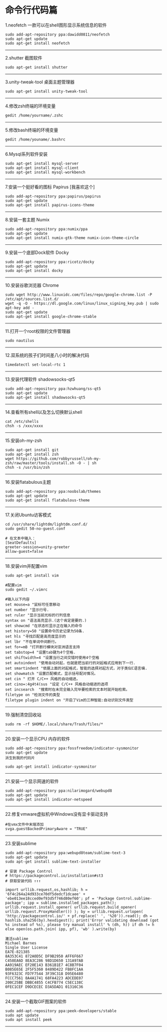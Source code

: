 # 命令行代码篇

1.neofetch 一款可以在shell图形显示系统信息的软件

    sudo add-apt-repository ppa:dawidd0811/neofetch
    sudo apt-get update
    sudo apt-get install neofetch

---

2.shutter 截图软件

    sudo apt-get install shutter

---

3.unity-tweak-tool 桌面主题管理器

    sudo apt-get install unity-tweak-tool

---

4.修改zsh终端的环境变量

    gedit /home/yourname/.zshc

---

5.修改bash终端的环境变量

    gedit /home/youname/.bashrc

---

6.Mysql系列软件安装

    sudo apt-get install mysql-server
    sudo apt-get install mysql-client
    sudo apt-get install mysql-workbench

---

7.安装一个挺好看的图标 Papirus [我喜欢这个]

    sudo add-apt-repository ppa:papirus/papirus
    sudo apt-get update
    sudo apt-get install papirus-icons-theme

---

8.安装一套主题 Numix

    sudo add-apt-repository ppa:numix/ppa
    sudo apt-get update
    sudo apt-get install numix-gtk-theme numix-icon-theme-circle

---

9.安装一个底部Dock软件 Docky

    sudo add-apt-repository ppa:ricotz/docky
    sudo apt-get update
    sudo apt-get install docky

---

10.安装谷歌浏览器 Chrome

    sudo wget http://www.linuxidc.com/files/repo/google-chrome.list -P /etc/apt/sources.list.d/
    wget -q -O - https://dl.google.com/linux/linux_signing_key.pub | sudo apt-key add -
    sudo apt-get update
    sudo apt-get install google-chrome-stable

---

11.打开一个root权限的文件管理器

    sudo nautilus

---

12.双系统的孩子们时间差八小时的解决代码

    timedatectl set-local-rtc 1

---

13.安装代理软件 shadowsocks-qt5

    sudo add-apt-repository ppa:hzwhuang/ss-qt5
    sudo apt-get update
    sudo apt-get install shadowsocks-qt5

---

14.查看所有shell以及怎么切换默认shell

    cat /etc/shells
    chsh -s /xxx/xxxx

---

15.安装oh-my-zsh

    sudo apt-get install git
    sudo apt-get install zsh
    wget https://github.com/robbyrussell/oh-my-zsh/raw/master/tools/install.sh -O - | sh
    chsh -s /usr/bin/zsh

---

16.安装flatabulous主题

    sudo add-apt-repository ppa:noobslab/themes
    sudo apt-get update
    sudo apt-get install flatabulous-theme

---

17.关闭Ubuntu访客模式

    cd /usr/share/lightdm/lightdm.conf.d/
    sudo gedit 50-no-guest.conf

    # 在文本中输入：
    [SeatDefaults]
    greeter-session=unity-greeter
    allow-guest=false

---

18.安装vim并配置vim

    sudo apt-get install vim

    #配置vim
    sudo gedit ~/.vimrc

    #输入以下内容
    set mouse=a "鼠标可任意移动
    set number "显示行号.
    set ruler "显示当前光标的行列信息
    syntax on "语法高亮显示.(这个肯定是要的.)
    set showcmd "在状态栏显示正在输入的命令
    set history=50 "设置命令历史记录为50条.
    set hls "寻找匹配是高亮度显示的
    set lbr "不在单词中间断行。
    set fo+=mB "打开断行模块对亚洲语言支持
    set tabstop=4 "设置tab键为4个空格.
    set shiftwidth=4 "设置当行之间交错时使用4个空格
    set autoindent "使用自动对起，也就是把当前行的对起格式应用到下一行.
    set smartindent "依据上面的对起格式，智能的选择对起方式，对于类似C语言编.
    set showmatch "设置匹配模式，显示括号配对情况。
    set cin " 打开 C/C++ 风格的自动缩进。
    set cino=:4g4t4(sus "设定 C/C++ 风格自动缩进的选项
    set incsearch  "搜索时在未完全输入完毕要检索的文本时就开始检索。
    filetype on "检测文件的类型
    filetype plugin indent on "开启了Vim的三种智能:自动识别文件类型

---

19.强制清空回收站

    sudo rm -rf $HOME/.local/share/Trash/files/*

---

20.安装一个显示CPU 内存的软件

    sudo add-apt-repository ppa:fossfreedom/indicator-sysmonitor  
    sudo apt-get update
    派生到我的代码片

    sudo apt-get install indicator-sysmonitor

---

21.安装一个显示网速的软件

    sudo add-apt-repository ppa:nilarimogard/webupd8
    sudo apt-get update
    sudo apt-get install indicator-netspeed

---

22.修复vmware虚拟机中Windows没有显卡驱动支持

    #在vmx文件中末端添加
    svga.guestBackedPrimaryAware = "TRUE"

---

23.安装sublime

    sudo add-apt-repository ppa:webupd8team/sublime-text-3
    sudo apt-get update
    sudo apt-get install sublime-text-installer

    # 安装 Package Control
    # https://packagecontrol.io/installation#st3
    # 获取安装代码 ↑↑↑

    import urllib.request,os,hashlib; h = '6f4c264a24d933ce70df5dedcf1dcaee' + 'ebe013ee18cced0ef93d5f746d80ef60'; pf = 'Package Control.sublime-package'; ipp = sublime.installed_packages_path(); urllib.request.install_opener( urllib.request.build_opener( urllib.request.ProxyHandler()) ); by = urllib.request.urlopen( 'http://packagecontrol.io/' + pf.replace(' ', '%20')).read(); dh = hashlib.sha256(by).hexdigest(); print('Error validating download (got %s instead of %s), please try manual install' % (dh, h)) if dh != h else open(os.path.join( ipp, pf), 'wb' ).write(by)

    激活sublime
    Michael Barnes
    Single User License
    EA7E-821385
    8A353C41 872A0D5C DF9B2950 AFF6F667
    C458EA6D 8EA3C286 98D1D650 131A97AB
    AA919AEC EF20E143 B361B1E7 4C8B7F04
    B085E65E 2F5F5360 8489D422 FB8FC1AA
    93F6323C FD7F7544 3F39C318 D95E6480
    FCCC7561 8A4A1741 68FA4223 ADCEDE07
    200C25BE DBBC4855 C4CFB774 C5EC138C
    0FEC1CEF D9DCECEC D3A5DAD1 01316C36

---

24.安装一个截取GIF图案的软件

    sudo add-apt-repository ppa:peek-developers/stable
    sudo apt update
    sudo apt install peek

---
